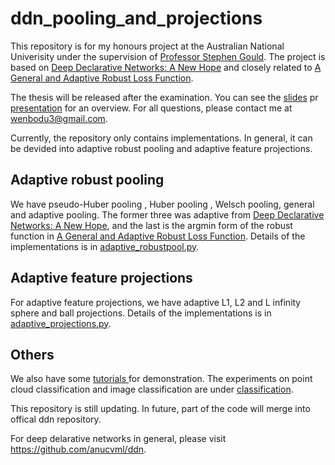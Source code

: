 # ddn_pooling_and_projections
This repository is for my honours project at the Australian National Univerisity under the supervision of [Professor Stephen Gould](https://cecs.anu.edu.au/people/stephen-gould). The project is based on [Deep Declarative Networks: A New Hope](https://arxiv.org/pdf/1909.04866.pdf) and closely related to [A General and Adaptive Robust Loss Function](https://arxiv.org/pdf/1701.03077.pdf).

The thesis will be released after the examination. You can see the [slides](https://github.com/WenboDu1228/ddn_pooling_and_projections/blob/master/wenbodu_final_talk.pdf) pr [presentation](https://anu365-my.sharepoint.com/:v:/g/personal/u6361796_anu_edu_au/Ed-mC3KcKKlAlS93Di-SpkUBRMnlzAiIufDdVCuFVEwCOQ?e=ijpJec) for an overview. For all questions, please contact me at wenbodu3@gmail.com.

 
Currently, the repository only contains implementations. In general, it can be devided into adaptive robust pooling and adaptive feature projections.

## Adaptive robust pooling
We have pseudo-Huber pooling , Huber pooling , Welsch pooling, general and adaptive pooling. The former three was adaptive from [Deep Declarative Networks: A New Hope](https://arxiv.org/pdf/1909.04866.pdf), and the last is the argmin form of the robust function in [A General and Adaptive Robust Loss Function](https://arxiv.org/pdf/1701.03077.pdf).
Details of the implementations is in [adaptive_robustpool.py](https://github.com/WenboDu1228/ddn_pooling_and_projections/blob/master/ddn/pytorch/adaptive_robustpool.py). 

## Adaptive feature projections
For adaptive feature projections, we have adaptive L1, L2 and L infinity sphere and ball projections. Details of the implementations is in [adaptive_projections.py](https://github.com/WenboDu1228/ddn_pooling_and_projections/blob/master/ddn/pytorch/adaptive_projections.py).

## Others
We also have some [tutorials
](https://github.com/WenboDu1228/ddn_pooling_and_projections/tree/master/tutorials) for demonstration. The experiments on point cloud classification and image classification are under [classification](https://github.com/WenboDu1228/ddn_pooling_and_projections/tree/master/apps/classification).

This repository is still updating. In future, part of the code will merge into offical ddn repository.

For deep delarative networks in general, please visit https://github.com/anucvml/ddn.
